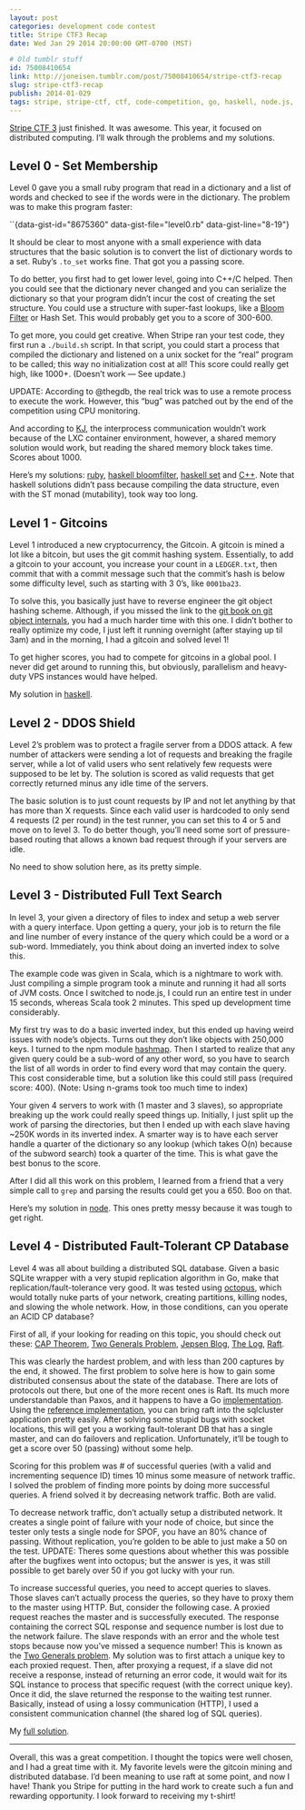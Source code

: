 ```yaml
---
layout: post
categories: development code contest
title: Stripe CTF3 Recap
date: Wed Jan 29 2014 20:00:00 GMT-0700 (MST)

# Old tumblr stuff
id: 75008410654
link: http://joneisen.tumblr.com/post/75008410654/stripe-ctf3-recap
slug: stripe-ctf3-recap
publish: 2014-01-029
tags: stripe, stripe-ctf, ctf, code-competition, go, haskell, node.js, scala
---
```



[Stripe CTF 3](https://stripe-ctf.com) just finished. It was awesome.
This year, it focused on distributed computing. I’ll walk through the
problems and my solutions.

Level 0 - Set Membership
------------------------

Level 0 gave you a small ruby program that read in a dictionary and a
list of words and checked to see if the words were in the dictionary.
The problem was to make this program faster:

``{data-gist-id="8675360" data-gist-file="level0.rb"
data-gist-line="8-19"}

It should be clear to most anyone with a small experience with data
structures that the basic solution is to convert the list of dictionary
words to a set. Ruby’s `.to_set` works fine. That got you a passing
score.

To do better, you first had to get lower level, going into C++/C helped.
Then you could see that the dictionary never changed and you can
serialize the dictionary so that your program didn’t incur the cost of
creating the set structure. You could use a structure with super-fast
lookups, like a [Bloom
Filter](http://en.wikipedia.org/wiki/Bloom_filter) or Hash Set. This
would probably get you to a score of 300-600.

To get more, you could get creative. When Stripe ran your test code,
they first run a `./build.sh` script. In that script, you could start a
process that compiled the dictionary and listened on a unix socket for
the “real” program to be called; this way no initialization cost at all!
This score could really get high, like 1000+. (Doesn’t work — See
update.)

UPDATE: According to @thegdb, the real trick was to use a remote process
to execute the work. However, this “bug” was patched out by the end of
the competition using CPU monitoring.

And according to [KJ](https://github.com/kjvalencik), the interprocess
communication wouldn’t work because of the LXC container environment,
however, a shared memory solution would work, but reading the shared
memory block takes time. Scores about 1000.

Here’s my solutions:
[ruby](https://gist.github.com/yanatan16/bf06f4dc0f43f66d38cd#file-level0-rb),
[haskell
bloomfilter](https://gist.github.com/yanatan16/bf06f4dc0f43f66d38cd#file-level0-bloomfilter-hs),
[haskell
set](https://gist.github.com/yanatan16/bf06f4dc0f43f66d38cd#file-level0-set-hs)
and
[C++](https://gist.github.com/yanatan16/bf06f4dc0f43f66d38cd#file-level0-c++).
Note that haskell solutions didn’t pass because compiling the data
structure, even with the ST monad (mutability), took way too long.

Level 1 - Gitcoins
------------------

Level 1 introduced a new cryptocurrency, the Gitcoin. A gitcoin is mined
a lot like a bitcoin, but uses the git commit hashing system.
Essentially, to add a gitcoin to your account, you increase your count
in a `LEDGER.txt`, then commit that with a commit message such that the
commit’s hash is below some difficulty level, such as starting with
3 0’s, like `0001ba23`.

To solve this, you basically just have to reverse engineer the git
object hashing scheme. Although, if you missed the link to the [git book
on git object
internals](http://git-scm.com/book/en/Git-Internals-Git-Objects), you
had a much harder time with this one. I didn’t bother to really optimize
my code, I just left it running overnight (after staying up til 3am) and
in the morning, I had a gitcoin and solved level 1!

To get higher scores, you had to compete for gitcoins in a global pool.
I never did get around to running this, but obviously, parallelism and
heavy-duty VPS instances would have helped.

My solution in
[haskell](https://gist.github.com/yanatan16/a4517f4804166855c58a).

Level 2 - DDOS Shield
---------------------

Level 2’s problem was to protect a fragile server from a DDOS attack. A
few number of attackers were sending a lot of requests and breaking the
fragile server, while a lot of valid users who sent relatively few
requests were supposed to be let by. The solution is scored as valid
requests that get correctly returned minus any idle time of the servers.

The basic solution is to just count requests by IP and not let anything
by that has more than X requests. Since each valid user is hardcoded to
only send 4 requests (2 per round) in the test runner, you can set this
to 4 or 5 and move on to level 3. To do better though, you’ll need some
sort of pressure-based routing that allows a known bad request through
if your servers are idle.

No need to show solution here, as its pretty simple.

Level 3 - Distributed Full Text Search
--------------------------------------

In level 3, your given a directory of files to index and setup a web
server with a query interface. Upon getting a query, your job is to
return the file and line number of every instance of the query which
could be a word or a sub-word. Immediately, you think about doing an
inverted index to solve this.

The example code was given in Scala, which is a nightmare to work with.
Just compiling a simple program took a minute and running it had all
sorts of JVM costs. Once I switched to node.js, I could run an entire
test in under 15 seconds, whereas Scala took 2 minutes. This sped up
development time considerably.

My first try was to do a basic inverted index, but this ended up having
weird issues with node’s objects. Turns out they don’t like objects with
250,000 keys. I turned to the npm module
[hashmap](http://npmjs.org/hashmap). Then I started to realize that any
given query could be a sub-word of any other word, so you have to search
the list of all words in order to find every word that may contain the
query. This cost considerable time, but a solution like this could still
pass (required score: 400). (Note: Using n-grams took too much time to
index)

Your given 4 servers to work with (1 master and 3 slaves), so
appropriate breaking up the work could really speed things up.
Initially, I just split up the work of parsing the directories, but then
I ended up with each slave having \~250K words in its inverted index. A
smarter way is to have each server handle a quarter of the dictionary so
any lookup (which takes O(n) because of the subword search) took a
quarter of the time. This is what gave the best bonus to the score.

After I did all this work on this problem, I learned from a friend that
a very simple call to `grep` and parsing the results could get you a
650. Boo on that.

Here’s my solution in
[node](https://gist.github.com/yanatan16/9694fc5cae878bbe90d8). This
ones pretty messy because it was tough to get right.

Level 4 - Distributed Fault-Tolerant CP Database
------------------------------------------------

Level 4 was all about building a distributed SQL database. Given a basic
SQLite wrapper with a very stupid replication algorithm in Go, make that
replication/fault-tolerance very good. It was tested using
[octopus](https://github.com/stripe-ctf/octopus), which would totally
nuke parts of your network, creating partitions, killing nodes, and
slowing the whole network. How, in those conditions, can you operate an
ACID CP database?

First of all, if your looking for reading on this topic, you should
check out these: [CAP
Theorem](http://en.wikipedia.org/wiki/CAP_theorem), [Two Generals
Problem](http://en.wikipedia.org/wiki/Two_Generals'_Problem), [Jepsen
Blog](http://aphyr.com/tags/jepsen), [The
Log](http://engineering.linkedin.com/distributed-systems/log-what-every-software-engineer-should-know-about-real-time-datas-unifying),
[Raft](https://ramcloud.stanford.edu/wiki/download/attachments/11370504/raft.pdf).

This was clearly the hardest problem, and with less than 200 captures by
the end, it showed. The first problem to solve here is how to gain some
distributed consensus about the state of the database. There are lots of
protocols out there, but one of the more recent ones is Raft. Its much
more understandable than Paxos, and it happens to have a Go
[implementation](https://github.com/goraft/raft). Using the [reference
implementation](https://github.com/goraft/raftd), you can bring raft
into the sqlcluster application pretty easily. After solving some stupid
bugs with socket locations, this will get you a working fault-tolerant
DB that has a single master, and can do failovers and replication.
Unfortunately, it’ll be tough to get a score over 50 (passing) without
some help.

Scoring for this problem was \# of successful queries (with a valid and
incrementing sequence ID) times 10 minus some measure of network
traffic. I solved the problem of finding more points by doing more
successful queries. A friend solved it by decreasing network traffic.
Both are valid.

To decrease network traffic, don’t actually setup a distributed network.
It creates a single point of failure with your node of choice, but since
the tester only tests a single node for SPOF, you have an 80% chance of
passing. Without replication, you’re golden to be able to just make a 50
on the test. UPDATE: Theres some questions about whether this was
possible after the bugfixes went into octopus; but the answer is yes, it
was still possible to get barely over 50 if you got lucky with your run.

To increase successful queries, you need to accept queries to slaves.
Those slaves can’t actually process the queries, so they have to proxy
them to the master using HTTP. But, consider the following case. A
proxied request reaches the master and is successfully executed. The
response containing the correct SQL response and sequence number is lost
due to the network failure. The slave responds with an error and the
whole test stops because now you’ve missed a sequence number! This is
known as the [Two Generals
problem](http://en.wikipedia.org/wiki/Two_Generals'_Problem). My
solution was to first attach a unique key to each proxied request. Then,
after proxying a request, if a slave did not receive a response, instead
of returning an error code, it would wait for its SQL instance to
process that specific request (with the correct unique key). Once it
did, the slave returned the response to the waiting test runner.
Basically, instead of using a lossy communication (HTTP), I used a
consistent communication channel (the shared log of SQL queries).

My [full solution](https://github.com/yanatan16/stripe-ctf3-level4).

------------------------------------------------------------------------

Overall, this was a great competition. I thought the topics were well
chosen, and I had a great time with it. My favorite levels were the
gitcoin mining and distributed database. I’d been meaning to use raft at
some point, and now I have! Thank you Stripe for putting in the hard
work to create such a fun and rewarding opportunity. I look forward to
receiving my t-shirt!

